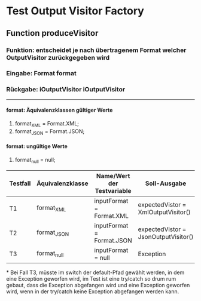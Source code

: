 
# Test Output Visitor Factory


## Function produceVisitor

### Funktion: entscheidet je nach übertragenem Format welcher OutputVisitor zurückgegeben wird
### Eingabe: Format format
### Rückgabe: iOutputVisitor iOutputVisitor

----
#### format: Äquivalenzklassen gültiger Werte
1. format<sub>XML</sub> = Format.XML;
2. format<sub>JSON</sub> = Format.JSON;

#### format: ungültige Werte
1. format<sub>null</sub> = null;



| Testfall | Äquivalenzklasse |  Name/Wert der Testvariable | Soll-Ausgabe | Ist-Ausgabe |
| ----     |    ----          | ----    | ---- | ---- |
| T1     | format<sub>XML</sub> | inputFormat = Format.XML | expectedVistor = XmlOutputVisitor() | actualVisitor |
| T2     | format<sub>JSON</sub> | inputFormat = Format.JSON | expectedVistor =  JsonOutputVisitor() | actualVisitor |
| T3     | format<sub>null</sub> | inputFormat = null | Exception | no Exception* |

\* Bei Fall T3, müsste im switch der default-Pfad gewählt werden, in dem eine Exception geworfen wird, im Test ist eine try/catch so drum rum gebaut, dass die Exception abgefangen wird und eine Exception geworfen wird, wenn in der try/catch keine Exception abgefangen werden kann.